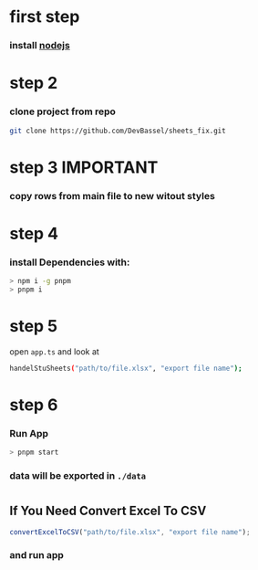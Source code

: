 # first step

### install [nodejs](https://nodejs.org/en/download/prebuilt-installer)

# step 2

### clone project from repo

```sh
git clone https://github.com/DevBassel/sheets_fix.git
```

#

# step 3 **IMPORTANT**

### copy rows from main file to new witout styles

# step 4

### install Dependencies with:

```sh
> npm i -g pnpm
> pnpm i
```

# step 5

open `app.ts` and look at

```sh
handelStuSheets("path/to/file.xlsx", "export file name");
```

# step 6

### Run App

```sh
> pnpm start
```

### data will be exported in `./data`

#

## If You Need Convert Excel To CSV

```js
convertExcelToCSV("path/to/file.xlsx", "export file name");
```

### and run app
